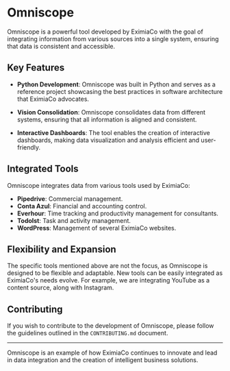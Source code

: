 # Omniscope

Omniscope is a powerful tool developed by EximiaCo with the goal of integrating information from various sources into a single system, ensuring that data is consistent and accessible.

## Key Features

- **Python Development**: Omniscope was built in Python and serves as a reference project showcasing the best practices in software architecture that EximiaCo advocates.

- **Vision Consolidation**: Omniscope consolidates data from different systems, ensuring that all information is aligned and consistent.

- **Interactive Dashboards**: The tool enables the creation of interactive dashboards, making data visualization and analysis efficient and user-friendly.

## Integrated Tools

Omniscope integrates data from various tools used by EximiaCo:

- **Pipedrive**: Commercial management.
- **Conta Azul**: Financial and accounting control.
- **Everhour**: Time tracking and productivity management for consultants.
- **TodoIst**: Task and activity management.
- **WordPress**: Management of several EximiaCo websites.

## Flexibility and Expansion

The specific tools mentioned above are not the focus, as Omniscope is designed to be flexible and adaptable. New tools can be easily integrated as EximiaCo's needs evolve. For example, we are integrating YouTube as a content source, along with Instagram.

## Contributing

If you wish to contribute to the development of Omniscope, please follow the guidelines outlined in the `CONTRIBUTING.md` document.

---

Omniscope is an example of how EximiaCo continues to innovate and lead in data integration and the creation of intelligent business solutions.

